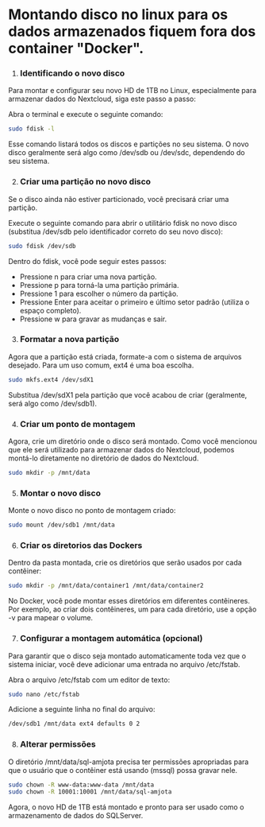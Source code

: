 # Montando disco no linux para os dados armazenados fiquem fora dos container "Docker".

1. ### Identificando o novo disco

Para montar e configurar seu novo HD de 1TB no Linux, especialmente para armazenar dados do Nextcloud, siga este passo a passo:

Abra o terminal e execute o seguinte comando:

```bash
sudo fdisk -l
```
Esse comando listará todos os discos e partições no seu sistema. O novo disco geralmente será algo como /dev/sdb ou /dev/sdc, dependendo do seu sistema.

2. ### Criar uma partição no novo disco

Se o disco ainda não estiver particionado, você precisará criar uma partição.

Execute o seguinte comando para abrir o utilitário fdisk no novo disco (substitua /dev/sdb pelo identificador correto do seu novo disco):

```bash
sudo fdisk /dev/sdb
```
Dentro do fdisk, você pode seguir estes passos:

- Pressione n para criar uma nova partição.
- Pressione p para torná-la uma partição primária.
- Pressione 1 para escolher o número da partição.
- Pressione Enter para aceitar o primeiro e último setor padrão (utiliza o espaço completo).
- Pressione w para gravar as mudanças e sair.

3. ### Formatar a nova partição

Agora que a partição está criada, formate-a com o sistema de arquivos desejado. Para um uso comum, ext4 é uma boa escolha.

```bash
sudo mkfs.ext4 /dev/sdX1
```
Substitua /dev/sdX1 pela partição que você acabou de criar (geralmente, será algo como /dev/sdb1).

4. ### Criar um ponto de montagem
Agora, crie um diretório onde o disco será montado. Como você mencionou que ele será utilizado para armazenar dados do Nextcloud, podemos montá-lo diretamente no diretório de dados do Nextcloud.

```bash
sudo mkdir -p /mnt/data
```
5. ### Montar o novo disco
Monte o novo disco no ponto de montagem criado:

```bash
sudo mount /dev/sdb1 /mnt/data
```
6. ### Criar os diretorios das Dockers
Dentro da pasta montada, crie os diretórios que serão usados por cada contêiner:

```bash
sudo mkdir -p /mnt/data/container1 /mnt/data/container2
```
No Docker, você pode montar esses diretórios em diferentes contêineres. Por exemplo, ao criar dois contêineres, um para cada diretório, use a opção -v para mapear o volume.

7. ### Configurar a montagem automática (opcional)
Para garantir que o disco seja montado automaticamente toda vez que o sistema iniciar, você deve adicionar uma entrada no arquivo /etc/fstab.

Abra o arquivo /etc/fstab com um editor de texto:

```bash
sudo nano /etc/fstab
```
Adicione a seguinte linha no final do arquivo:

```bash
/dev/sdb1 /mnt/data ext4 defaults 0 2
```

8. ### Alterar permissões
 O diretório /mnt/data/sql-amjota precisa ter permissões apropriadas para que o usuário que o contêiner está usando (mssql) possa gravar nele.

```bash
sudo chown -R www-data:www-data /mnt/data
sudo chown -R 10001:10001 /mnt/data/sql-amjota
```
Agora, o novo HD de 1TB está montado e pronto para ser usado como o armazenamento de dados do SQLServer.
